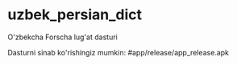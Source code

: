 # uzbek_persian_dict
O'zbekcha Forscha lug'at dasturi

Dasturni sinab ko'rishingiz mumkin: #app/release/app_release.apk
